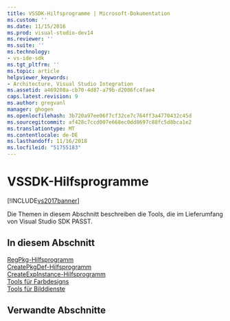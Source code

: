 ```yaml
---
title: VSSDK-Hilfsprogramme | Microsoft-Dokumentation
ms.custom: ''
ms.date: 11/15/2016
ms.prod: visual-studio-dev14
ms.reviewer: ''
ms.suite: ''
ms.technology:
- vs-ide-sdk
ms.tgt_pltfrm: ''
ms.topic: article
helpviewer_keywords:
- Architecture, Visual Studio Integration
ms.assetid: a469208a-cb70-4d87-a79b-d2086fc4fae4
caps.latest.revision: 9
ms.author: gregvanl
manager: ghogen
ms.openlocfilehash: 3b720a97ee06f7cf32ce7c764ff3a4770432c45d
ms.sourcegitcommit: af428c7ccd007e668ec0dd8697c88fc5d8bca1e2
ms.translationtype: MT
ms.contentlocale: de-DE
ms.lasthandoff: 11/16/2018
ms.locfileid: "51755183"
---
```

# <a name="vssdk-utilities"></a>VSSDK-Hilfsprogramme
[!INCLUDE[vs2017banner](../../includes/vs2017banner.md)]

Die Themen in diesem Abschnitt beschreiben die Tools, die im Lieferumfang von Visual Studio SDK PASST.  
  
## <a name="in-this-section"></a>In diesem Abschnitt  
 [RegPkg-Hilfsprogramm](../../extensibility/internals/regpkg-utility.md)  
  [CreatePkgDef-Hilfsprogramm](../../extensibility/internals/createpkgdef-utility.md)  
  [CreateExpInstance-Hilfsprogramm](../../extensibility/internals/createexpinstance-utility.md)  
  [Tools für Farbdesigns](../../extensibility/internals/color-theming-tools.md)  
  [Tools für Bilddienste](../../extensibility/internals/image-service-tools.md)  
  
## <a name="related-sections"></a>Verwandte Abschnitte

